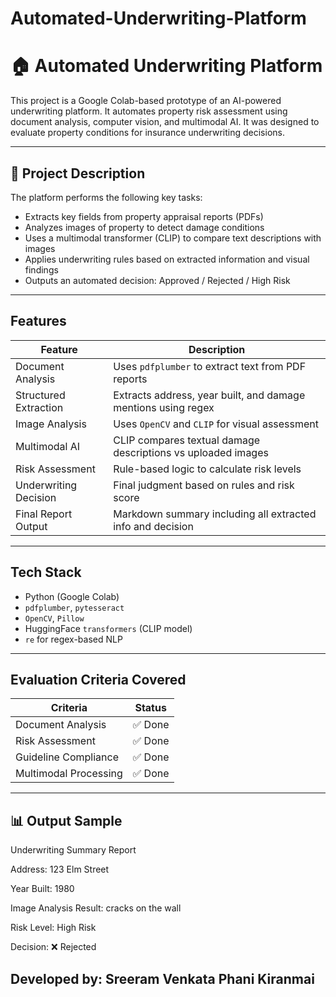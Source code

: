 # Automated-Underwriting-Platform
# 🏠 Automated Underwriting Platform

This project is a Google Colab-based prototype of an AI-powered underwriting platform. It automates property risk assessment using document analysis, computer vision, and multimodal AI. It was designed to evaluate property conditions for insurance underwriting decisions.

---

## 📌 Project Description

The platform performs the following key tasks:
- Extracts key fields from property appraisal reports (PDFs)
- Analyzes images of property to detect damage conditions
- Uses a multimodal transformer (CLIP) to compare text descriptions with images
- Applies underwriting rules based on extracted information and visual findings
- Outputs an automated decision: Approved / Rejected / High Risk

---

##  Features

| Feature                   | Description |
|--------------------------|-------------|
|  Document Analysis     | Uses `pdfplumber` to extract text from PDF reports |
|  Structured Extraction | Extracts address, year built, and damage mentions using regex |
|  Image Analysis        | Uses `OpenCV` and `CLIP` for visual assessment |
|  Multimodal AI         | CLIP compares textual damage descriptions vs uploaded images |
|  Risk Assessment       | Rule-based logic to calculate risk levels |
|  Underwriting Decision | Final judgment based on rules and risk score |
|  Final Report Output   | Markdown summary including all extracted info and decision |

---

##  Tech Stack

- Python (Google Colab)
- `pdfplumber`, `pytesseract`
- `OpenCV`, `Pillow`
- HuggingFace `transformers` (CLIP model)
- `re` for regex-based NLP

---

##  Evaluation Criteria Covered

| Criteria                | Status |
|-------------------------|--------|
| Document Analysis       | ✅ Done |
| Risk Assessment         | ✅ Done |
| Guideline Compliance    | ✅ Done |
| Multimodal Processing   | ✅ Done |

---

## 📊 Output Sample
Underwriting Summary Report

Address: 123 Elm Street

Year Built: 1980

Image Analysis Result: cracks on the wall

Risk Level: High Risk

Decision: ❌ Rejected

## Developed by: Sreeram Venkata Phani Kiranmai  


